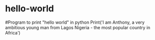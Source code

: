 # hello-world
#Program to print "hello world" in python
Print('I am Anthony, a very ambitious young man from Lagos Nigeria - the most popular country in Africa')
